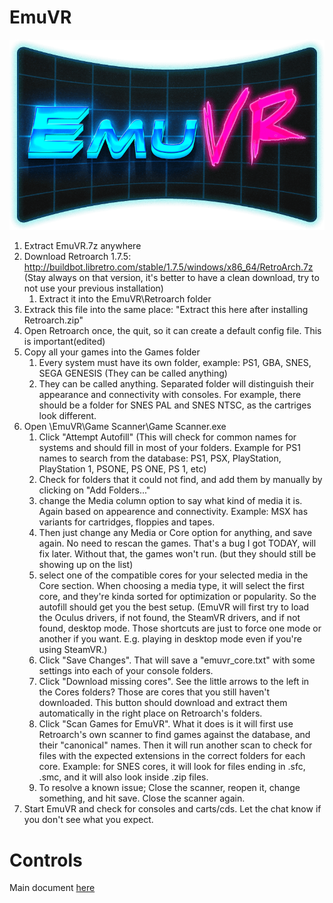 # EmuVR

![](/images/logo-medium.png)
1. Extract EmuVR.7z anywhere
2. Download Retroarch 1.7.5: http://buildbot.libretro.com/stable/1.7.5/windows/x86_64/RetroArch.7z
(Stay always on that version, it's better to have a clean download, try to not use your previous installation)
	1. Extract it into the EmuVR\Retroarch folder
3. Extrack this file into the same place: "Extract this here after installing Retroarch.zip"
4. Open Retroarch once, the quit, so it can create a default config file. This is important(edited)
5. Copy all your games into the Games folder
	1. Every system must have its own folder, example: PS1, GBA, SNES, SEGA GENESIS
	(They can be called anything)
	2. They can be called anything. Separated folder will distinguish their appearance and connectivity with consoles.
	For example, there should be a folder for SNES PAL and SNES NTSC, as the cartriges look different.
6. Open \EmuVR\Game Scanner\Game Scanner.exe
   1. Click "Attempt Autofill"
(This will check for common names for systems and should fill in most of your folders. Example for PS1 names to search from the database: PS1, PSX, PlayStation, PlayStation 1, PSONE, PS ONE, PS 1, etc)
   2. Check for folders that it could not find, and add them by manually by clicking on "Add Folders..."
   3. change the Media column option to say what kind of media it is. Again based on appearence and connectivity. Example: MSX has variants for cartridges, floppies and tapes.
   4. Then just change any Media or Core option for anything, and save again. No need to rescan the games. That's a bug I got TODAY, will fix later. Without that, the games won't run. (but they should still be showing up on the list)
   5. select one of the compatible cores for your selected media in the Core section. When choosing a media type, it will select the first core, and they're kinda sorted for optimization or popularity. So the autofill should get you the best setup.
(EmuVR will first try to load the Oculus drivers, if not found, the SteamVR drivers, and if not found, desktop mode. Those shortcuts are just to force one mode or another if you want. E.g. playing in desktop mode even if you're using SteamVR.)
   6. Click "Save Changes". That will save a "emuvr_core.txt" with some settings into each of your console folders.
   7. Click "Download missing cores". See the little arrows to the left in the Cores folders? Those are cores that you still haven't downloaded. This button should download and extract them automatically in the right place on Retroarch's folders.
   8. Click "Scan Games for EmuVR". What it does is it will first use Retroarch's own scanner to find games against the database, and their "canonical" names. Then it will run another scan to check for files with the expected extensions in the correct folders for each core. Example: for SNES cores, it will look for files ending in .sfc, .smc, and it will also look inside .zip files.
   9. To resolve a known issue; Close the scanner, reopen it, change something, and hit save. Close the scanner again.
7. Start EmuVR and check for consoles and carts/cds. Let the chat know if you don't see what you expect.
   
# Controls
Main document [here](controls.md)
